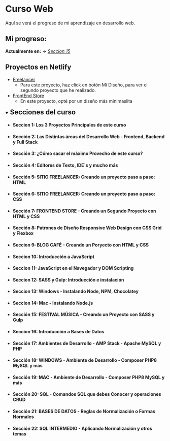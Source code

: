 # Curso Web
Aquí se verá el progreso de mi aprendizaje en desarrollo web. 

## Mi progreso:
__Actualmente en:__ $\rightarrow$ _[Seccion 15](#sección-22-sql-intermedio---aplicando-normalización-y-otros-temas)_

## Proyectos en Netlify
* [Freelancer](https://proyectos-freelancer.netlify.app/) 
    * Para este proyecto, haz click en botón Mi Diseño, para ver el segundo proyecto que he realizado.
* [FrontEnd Store](https://projects-frontend-store.netlify.app/)
    * En este proyecto, opté por un diseño más minimaslita

<details open>
<summary><h2 style="display:inline">Secciones del curso</h2></summary>

* #### Seccion 1: Los 3 Proyectos Principales de este curso
* #### Sección 2: Las Distintas áreas del Desarrollo Web - Frontend, Backend y Full Stack
* #### Sección 3: ¿Cómo sacar el máximo Provecho de este curso?
* #### Sección 4: Editores de Texto, IDE´s y mucho más
* #### Sección 5: SITIO FREELANCER: Creando un proyecto paso a paso: HTML
* #### Sección 6: SITIO FREELANCER: Creando un proyecto paso a paso: CSS  
* #### Sección 7: FRONTEND STORE - Creando un Segundo Proyecto con HTML y CSS
* #### Sección 8: Patrones de Diseño Responsive Web Design con CSS Grid y Flexbox
* #### Seccion 9: BLOG CAFÉ - Creando un Poryecto con HTML y CSS
* #### Seccion 10: Introducción a JavaScript
* #### Seccion 11: JavaScript en el Navegador y DOM Scripting
* #### Seccion 12: SASS y Gulp: Introducción e instalación
* #### Seccion 13: Windows - Instalando Node, NPM, Chocolatey
* #### Seccion 14: Mac - Instalando Node.js
* #### Sección 15: FESTIVAL MÚSICA - Creando un Proyecto con SASS y Gulp
* #### Seccion 16: Introducción a Bases de Datos
* #### Sección 17: Ambientes de Desarrollo - AMP Stack - Apache MySQL y PHP
* #### Sección 18: WINDOWS - Ambiente de Desarrollo - Composer PHP8 MySQL y más
* #### Sección 19: MAC - Ambiente de Desarrollo - Composer PHP8 MySQL y más
* #### Sección 20: SQL - Comandos SQL que debes Conocer y operaciones CRUD
* #### Sección 21: BASES DE DATOS - Reglas de Normalización o Formas Normales
* #### Sección 22: SQL INTERMEDIO - Aplicando Normalización y otros temas

</details>
